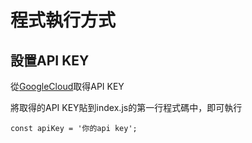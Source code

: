 # 程式執行方式

## 設置API KEY
從[GoogleCloud](https://console.cloud.google.com/apis/library/youtube.googleapis.com?hl=zh-MO&project=my-web-409319 "游標顯示")取得API KEY

將取得的API KEY貼到index.js的第一行程式碼中，即可執行
```
const apiKey = '你的api key';
```


